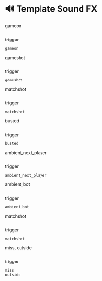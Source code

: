# 🔊 Template Sound FX

gameon
```text

```
trigger
```text
gameon
```
gameshot
```text

```
trigger
```text
gameshot
```
matchshot
```text

```
trigger
```text
matchshot
```
busted
```text

```
trigger
```text
busted
```
ambient_next_player
```text

```
trigger
```text
ambient_next_player
```
ambient_bot
```text

```
trigger
```text
ambient_bot
```
matchshot
```text

```
trigger
```text
matchshot
```
miss, outside
```text

```
trigger
```text
miss
outside
```
